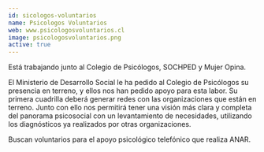```yaml
---
id: sicologos-voluntarios
name: Psicologos Voluntarios
web: www.psicologosvoluntarios.cl
image: psicologosvoluntarios.png
active: true
---
```

Está trabajando junto al Colegio de Psicólogos, SOCHPED y Mujer Opina.

El Ministerio de Desarrollo Social le ha pedido al Colegio de Psicólogos su presencia en terreno, y ellos nos han pedido apoyo para esta labor. Su primera cuadrilla deberá generar redes con las organizaciones que están en terreno. Junto con ello nos permitirá tener una visión más clara y completa del panorama psicosocial con un levantamiento de necesidades, utilizando los diagnósticos ya realizados por otras organizaciones.

Buscan voluntarios para el apoyo psicológico telefónico que realiza ANAR.